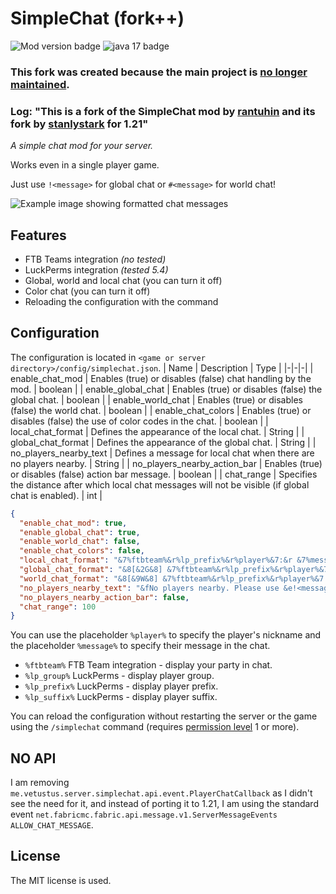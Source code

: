 # SimpleChat (fork++)

![Mod version badge](https://img.shields.io/badge/game_version-1,21-blue)
![java 17 badge](https://img.shields.io/badge/java-21+-orange?logo=java)

### This fork was created because the main project is [no longer maintained](https://github.com/cayennemc/SimpleChat/issues/11).

### Log: "This is a fork of the SimpleChat mod by [rantuhin](https://github.com/cayennemc/SimpleChat) and its fork by [stanlystark](https://github.com/stanlystark/SimpleChat) for 1.21"

_A simple chat mod for your server._

Works even in a single player game.

Just use `!<message>` for global chat or `#<message>` for world chat!

![Example image showing formatted chat messages](https://i.imgur.com/aWeZ1DV.png)
## Features
- FTB Teams integration _(no tested)_
- LuckPerms integration _(tested 5.4)_
- Global, world and local chat (you can turn it off)
- Color chat (you can turn it off)
- Reloading the configuration with the command

## Configuration
The configuration is located in `<game or server directory>/config/simplechat.json`.
| Name | Description | Type |
|-|-|-|
| enable_chat_mod | Enables (true) or disables (false) chat handling by the mod. | boolean |
| enable_global_chat | Enables (true) or disables (false) the global chat. | boolean |
| enable_world_chat | Enables (true) or disables (false) the world chat. | boolean |
| enable_chat_colors | Enables (true) or disables (false) the use of color codes in the chat. | boolean |
| local_chat_format | Defines the appearance of the local chat. | String |
| global_chat_format | Defines the appearance of the global chat. | String |
| no_players_nearby_text | Defines a message for local chat when there are no players nearby. | String |
| no_players_nearby_action_bar | Enables (true) or disables (false) action bar message. | boolean |
| chat_range | Specifies the distance after which local chat messages will not be visible (if global chat is enabled). | int |

```json
{
  "enable_chat_mod": true,
  "enable_global_chat": true,
  "enable_world_chat": false,
  "enable_chat_colors": false,
  "local_chat_format": "&7%ftbteam%&r%lp_prefix%&r%player%&7:&r &7%message%",
  "global_chat_format": "&8[&2G&8] &7%ftbteam%&r%lp_prefix%&r%player%&7:&r &e%message%",
  "world_chat_format": "&8[&9W&8] &7%ftbteam%&r%lp_prefix%&r%player%&7:&r &e%message%",
  "no_players_nearby_text": "&fNo players nearby. Please use &e!<message> &ffor global chat.",
  "no_players_nearby_action_bar": false,
  "chat_range": 100
}
```
You can use the placeholder `%player%` to specify the player's nickname and the placeholder `%message%` to specify their message in the chat.

- `%ftbteam%` FTB Team integration - display your party in chat.
- `%lp_group%` LuckPerms - display player group.
- `%lp_prefix%` LuckPerms - display player prefix.
- `%lp_suffix%` LuckPerms - display player suffix.

You can reload the configuration without restarting the server or the game using the `/simplechat` command (requires [permission level](https://minecraft.fandom.com/wiki/Server.properties#op-permission-level) 1 or more).

## NO API
I am removing `me.vetustus.server.simplechat.api.event.PlayerChatCallback` as I didn't see the need for it, and instead of porting it to 1.21, I am using the standard event `net.fabricmc.fabric.api.message.v1.ServerMessageEvents` `ALLOW_CHAT_MESSAGE`.

## License
The MIT license is used.